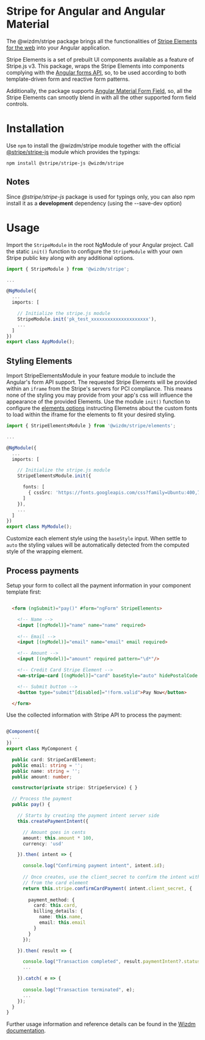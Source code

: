 # Stripe for Angular and Angular Material
The @wizdm/stripe package brings all the functionalities of [Stripe Elements for the web](https://stripe.com/docs/stripe-js) into your Angular application. 

Stripe Elements is a set of prebuilt UI components available as a feature of Stripe.js v3. This package, wraps the Stripe Elements into components complying with the [Angular forms API](https://angular.io/guide/forms-overview), so, to be used according to both template-driven form and reactive form patterns. 

Additionally, the package supports [Angular Material Form Field](https://material.angular.io/components/form-field/overview), so, all the Stripe Elements can smootly blend in with all the other supported form field controls.

# Installation
Use `npm` to install the @wizdm/stripe module together with the official [@stripe/stripe-js](https://www.npmjs.com/package/@stripe/stripe-js) module which provides the typings:

```
npm install @stripe/stripe-js @wizdm/stripe
```

## Notes
Since *@stripe/stripe-js* package is used for typings only, you can also npm install it as a **development** dependency (using the --save-dev option)

# Usage
Import the `StripeModule` in the root NgModule of your Angular project. Call the static `init()` function to configure the `StripeModule`
with your own Stripe public key along with any additional options.

``` typescript
import { StripeModule } from '@wizdm/stripe';

...

@NgModule({
  ...
  imports: [

    // Initialize the stripe.js module
    StripeModule.init('pk_test_xxxxxxxxxxxxxxxxxxxxx'),
    ...
  ]
})
export class AppModule();

```

## Styling Elements
Import StripeElementsModule in your feature module to include the Angular's form API support. The requested Stripe Elements will
be provided within an `iframe` from the Stripe's servers for PCI compliance. This means none of the styling you may provide from
your app's css will influence the appearance of the provided Elements. Use the module `init()` function to configure the 
[elements options](https://stripe.com/docs/js/elements_object/create#stripe_elements-options) instructing Elemetns about the
custom fonts to load within the iframe for the elements to fit your desired styling.

``` typescript
import { StripeElementsModule } from '@wizdm/stripe/elements';

...

@NgModule({
  ...
  imports: [

    // Initialize the stripe.js module
    StripeElementsModule.init({

      fonts: [
        { cssSrc: 'https://fonts.googleapis.com/css?family=Ubuntu:400,700' }
      ]      
    }),
    ...
  ]
})
export class MyModule();

```

Customize each element style using the `baseStyle` input. When settle to `auto` the styling values will be automatically 
detected from the computed style of the wrapping element.

## Process payments
Setup your form to collect all the payment information in your component template first:

``` html

  <form (ngSubmit)="pay()" #form="ngForm" StripeElements>

    <!-- Name -->
    <input [(ngModel)]="name" name="name" required>
      
    <!-- Email -->
    <input [(ngModel)]="email" name="email" email required>

    <!-- Amount -->
    <input [(ngModel)]="amount" required pattern="\d*"/>

    <!-- Credit Card Stripe Element -->
    <wm-stripe-card [(ngModel)]="card" baseStyle="auto" hidePostalCode name="card" required></wm-stripe-card>

    <!-- Submit button -->
    <button type="submit"[disabled]="!form.valid">Pay Now</button>

  </form>

```

Use the collected information with Stripe API to process the payment:

``` ts

@Component({
  ...
})
export class MyComponent {

  public card: StripeCardElement;
  public email: string = '';
  public name: string = '';
  public amount: number;

  constructor(private stripe: StripeService) { }

  // Process the payment
  public pay() {

    // Starts by creating the payment intent server side
    this.createPaymentIntent({

      // Amount goes in cents
      amount: this.amount * 100,
      currency: 'usd'

    }).then( intent => {

      console.log("Confirming payment intent", intent.id);
      
      // Once creates, use the client_secret to confirm the intent with the credit card details
      // from the card element
      return this.stripe.confirmCardPayment( intent.client_secret, {
      
        payment_method: {
          card: this.card,
          billing_details: {
            name: this.name,
            email: this.email
          }
        }
      });

    }).then( result => {

      console.log("Transaction completed", result.paymentIntent?.status);
      ...

    }).catch( e => {
      
      console.log("Transaction terminated", e);
      ...
    });
  }
}

```

Further usage information and reference details can be found in the [Wizdm documentation](https://wizdm.io/docs/stripe).